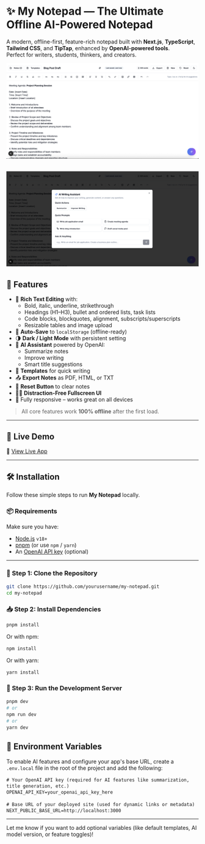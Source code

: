 # ✨ My Notepad — The Ultimate Offline AI-Powered Notepad

A modern, offline-first, feature-rich notepad built with **Next.js**, **TypeScript**, **Tailwind CSS**, and **TipTap**, enhanced by **OpenAI-powered tools**.  
Perfect for writers, students, thinkers, and creators.

![My Notepad Preview](./public/screenshot1.jpg)

![My Notepad Preview](./public/screenshot2.jpg)
---

## 🚀 Features

- 📝 **Rich Text Editing** with:
  - Bold, italic, underline, strikethrough
  - Headings (H1–H3), bullet and ordered lists, task lists
  - Code blocks, blockquotes, alignment, subscripts/superscripts
  - Resizable tables and image upload
- 💾 **Auto-Save** to `localStorage` (offline-ready)
- 🌗 **Dark / Light Mode** with persistent setting
- 🧠 **AI Assistant** powered by OpenAI:
  - Summarize notes
  - Improve writing
  - Smart title suggestions
- 🧩 **Templates** for quick writing
- 📤 **Export Notes** as PDF, HTML, or TXT
- 🔄 **Reset Button** to clear notes
- 🧘‍♂️ **Distraction-Free Fullscreen UI**
- 📱 Fully responsive – works great on all devices

> All core features work **100% offline** after the first load.

---

## 📸 Live Demo

🔗 [View Live App](https://my-notepad-nu.vercel.app/)

---

## 🛠️ Installation

Follow these simple steps to run **My Notepad** locally.

### 📦 Requirements

Make sure you have:

- [Node.js](https://nodejs.org/en/download/) `v18+`
- [pnpm](https://pnpm.io/) (or use `npm` / `yarn`)
- An [OpenAI API key](https://platform.openai.com/account/api-keys) (optional)

---

### 🧰 Step 1: Clone the Repository

```bash
git clone https://github.com/yourusername/my-notepad.git
cd my-notepad
```
### 📥 Step 2: Install Dependencies

```bash
pnpm install
```

Or with npm:

```bash
npm install
```

Or with yarn:

```bash
yarn install
```

### 🧪 Step 3: Run the Development Server

```bash
pnpm dev
# or
npm run dev
# or
yarn dev
```

## 🔐 Environment Variables

To enable AI features and configure your app's base URL, create a `.env.local` file in the root of the project and add the following:

```env
# Your OpenAI API key (required for AI features like summarization, title generation, etc.)
OPENAI_API_KEY=your_openai_api_key_here

# Base URL of your deployed site (used for dynamic links or metadata)
NEXT_PUBLIC_BASE_URL=http://localhost:3000

```

---

Let me know if you want to add optional variables (like default templates, AI model version, or feature toggles)!

